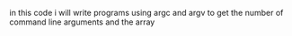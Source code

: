 in this code i will write programs using argc and argv to get the number of command line arguments and the array
